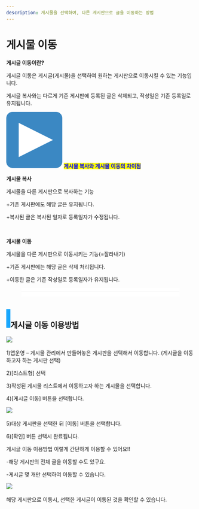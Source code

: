 ```yaml
---
description: 게시물을 선택하여, 다른 게시판으로 글을 이동하는 방법
---
```


# 게시물 이동

**게시글 이동이란?**

게시글 이동은 게시글(게시물)을 선택하여 원하는 게시판으로 이동시킬 수 있는 기능입니다.

게시글 복사와는 다르게 기존 게시판에 등록된 글은 삭제되고, 작성일은 기존 등록일로 유지됩니다.



<img src="../../../.gitbook/assets/image (9).png" alt="" data-size="line"> <mark style="color:blue;">**게시물 복사와 게시물 이동의 차이점**</mark>

<mark style="background-color:blue;">​</mark>**게시물 복사**

게시물을 다른 게시판으로 복사하는 기능

\+기존 게시판에도 해당 글은 유지됩니다.

\+복사된 글은 복사된 일자로 등록일자가 수정됩니다.

​

**게시물 이동**

게시물을 다른 게시판으로 이동시키는 기능(=잘라내기)

\+기존 게시판에는 해당 글은 삭제 처리됩니다.

\+이동한 글은 기존 작성일로 등록일자가 유지됩니다.

<figure><img src="../../../.gitbook/assets/구분선 (4).PNG" alt=""><figcaption></figcaption></figure>

## ![](<../../../.gitbook/assets/image (2) (1).png>)**게시글 이동 이용방법**

![](https://wp.swing2app.co.kr/wp-content/uploads/2021/11/%EA%B2%8C%EC%8B%9C%EA%B8%80%EC%9D%B4%EB%8F%991.png)

1\)앱운영 – 게시물 관리에서 만들어놓은 게시판을 선택해서 이동합니다. (게시글을 이동하고자 하는 게시판 선택)

2\)\[리스트형] 선택

3\)작성된 게시물 리스트에서 이동하고자 하는 게시물을 선택합니다.

4\)\[게시글 이동] 버튼을 선택합니다.



![](https://wp.swing2app.co.kr/wp-content/uploads/2021/11/%EA%B2%8C%EC%8B%9C%EA%B8%80%EC%9D%B4%EB%8F%992.png)

5\)대상 게시판을 선택한 뒤 \[이동] 버튼을 선택합니다.

6\)\[확인] 버튼 선택시 완료됩니다.

게시글 이동 이용방법 이렇게 간단하게 이용할 수 있어요!!

\-해당 게시판의 전체 글을 이동할 수도 있구요.

\-게시글 몇 개만 선택하여 이동할 수 있습니다.



![](https://wp.swing2app.co.kr/wp-content/uploads/2021/11/%EA%B2%8C%EC%8B%9C%EA%B8%80%EC%9D%B4%EB%8F%993.png)

해당 게시판으로 이동시, 선택한 게시글이 이동된 것을 확인할 수 있습니다.

